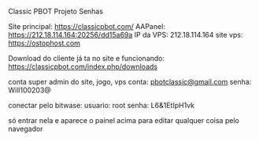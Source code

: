 Classic PBOT Projeto Senhas

Site principal: https://classicpbot.com/
AAPanel: https://212.18.114.164:20256/dd15a69a
IP da VPS: 212.18.114.164
site vps: https://ostophost.com

Download do cliente já ta no site e funcionando: https://classicpbot.com/index.php/downloads

conta super admin do site, jogo, vps
conta: pbotclassic@gmail.com
senha: Will100203@

conectar pelo bitwase:
usuario: root
senha: L6&amp;1EtIpH1vk

só entrar nela e aparece o painel acima para editar qualquer coisa pelo navegador
